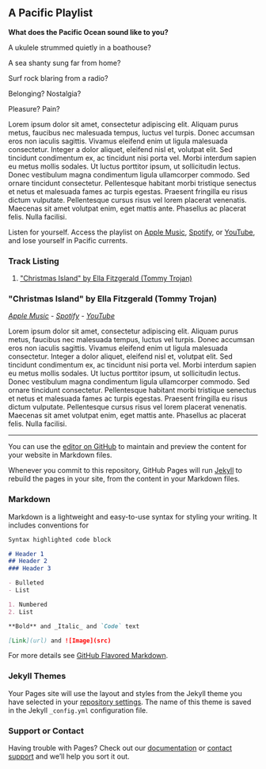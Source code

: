 ## A Pacific Playlist

**What does the Pacific Ocean sound like to you?**

A ukulele strummed quietly in a boathouse?

A sea shanty sung far from home?

Surf rock blaring from a radio?

Belonging? Nostalgia?

Pleasure? Pain?

Lorem ipsum dolor sit amet, consectetur adipiscing elit. Aliquam purus metus, faucibus nec malesuada tempus, luctus vel turpis. Donec accumsan eros non iaculis sagittis. Vivamus eleifend enim ut ligula malesuada consectetur. Integer a dolor aliquet, eleifend nisl et, volutpat elit. Sed tincidunt condimentum ex, ac tincidunt nisi porta vel. Morbi interdum sapien eu metus mollis sodales. Ut luctus porttitor ipsum, ut sollicitudin lectus. Donec vestibulum magna condimentum ligula ullamcorper commodo. Sed ornare tincidunt consectetur. Pellentesque habitant morbi tristique senectus et netus et malesuada fames ac turpis egestas. Praesent fringilla eu risus dictum vulputate. Pellentesque cursus risus vel lorem placerat venenatis. Maecenas sit amet volutpat enim, eget mattis ante. Phasellus ac placerat felis. Nulla facilisi.

Listen for yourself. Access the playlist on [Apple Music](TK), [Spotify](TK), or [YouTube](TK), and lose yourself in Pacific currents.

### Track Listing
1. ["Christmas Island" by Ella Fitzgerald (Tommy Trojan)](https://seanfraga.github.io/PacificPlaylist/#christmas-island-by-ella-fitzgerald-tommy-trojan)

### "Christmas Island" by Ella Fitzgerald (Tommy Trojan)
*[Apple Music](https://music.apple.com/us/album/christmas-island/1541905345?i=1541905549) \- [Spotify](https://open.spotify.com/track/4cy0jYlAbtgBmOq05AzDt3) \- [YouTube](https://www.youtube.com/watch?v=4wtQgQfLl9Y)*

Lorem ipsum dolor sit amet, consectetur adipiscing elit. Aliquam purus metus, faucibus nec malesuada tempus, luctus vel turpis. Donec accumsan eros non iaculis sagittis. Vivamus eleifend enim ut ligula malesuada consectetur. Integer a dolor aliquet, eleifend nisl et, volutpat elit. Sed tincidunt condimentum ex, ac tincidunt nisi porta vel. Morbi interdum sapien eu metus mollis sodales. Ut luctus porttitor ipsum, ut sollicitudin lectus. Donec vestibulum magna condimentum ligula ullamcorper commodo. Sed ornare tincidunt consectetur. Pellentesque habitant morbi tristique senectus et netus et malesuada fames ac turpis egestas. Praesent fringilla eu risus dictum vulputate. Pellentesque cursus risus vel lorem placerat venenatis. Maecenas sit amet volutpat enim, eget mattis ante. Phasellus ac placerat felis. Nulla facilisi.

***

You can use the [editor on GitHub](https://github.com/seanfraga/PacificPlaylist/edit/gh-pages/index.md) to maintain and preview the content for your website in Markdown files.

Whenever you commit to this repository, GitHub Pages will run [Jekyll](https://jekyllrb.com/) to rebuild the pages in your site, from the content in your Markdown files.

### Markdown

Markdown is a lightweight and easy-to-use syntax for styling your writing. It includes conventions for

```markdown
Syntax highlighted code block

# Header 1
## Header 2
### Header 3

- Bulleted
- List

1. Numbered
2. List

**Bold** and _Italic_ and `Code` text

[Link](url) and ![Image](src)
```

For more details see [GitHub Flavored Markdown](https://guides.github.com/features/mastering-markdown/).

### Jekyll Themes

Your Pages site will use the layout and styles from the Jekyll theme you have selected in your [repository settings](https://github.com/seanfraga/PacificPlaylist/settings/pages). The name of this theme is saved in the Jekyll `_config.yml` configuration file.

### Support or Contact

Having trouble with Pages? Check out our [documentation](https://docs.github.com/categories/github-pages-basics/) or [contact support](https://support.github.com/contact) and we’ll help you sort it out.
